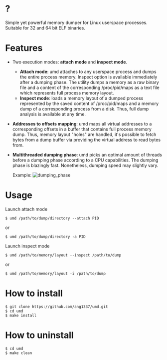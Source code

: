 # ?
Simple yet powerful memory dumper for Linux userspace processes. Suitable for 32 and 64 bit ELF binaries.
# Features
- Two execution modes: **attach mode** and **inspect mode**.
    - **Attach mode**: umd attaches to any userspace process and dumps the entire process memory. Inspect option is available immediately after a dumping phase. The utility dumps a memory as a raw binary file and a content of the corresponding /proc/pid/maps as a text file which represents full process memory layout.
    - **Inspect mode**: loads a memory layout of a dumped process represented by the saved content of /proc/pid/maps and a memory dump of a corresponding process from a disk. Thus, full dump analysis is available at any time.
- **Addresses to offsets mapping**: umd maps all virtual addresses to a corresponding offsets in a buffer that contains full process memory dump. Thus, memory layout "holes" are handled, it's possible to fetch bytes from a dump buffer via providing the virtual address to read bytes from. 
- **Multithreaded dumping phase**: umd picks an optimal amount of threads before a dumping phase according to a CPU capabilities. The dumping phase is blazingly fast. Nonetheless, dumping speed may slightly vary.
  
  Example:
  ![dumping_phase](https://user-images.githubusercontent.com/45107680/85208354-542d0b00-b338-11ea-801f-e493de1093d9.png)
# Usage
Launch attach mode

    $ umd /path/to/dump/directory --attach PID
        
or
        
    $ umd /path/to/dump/directory -a PID
Launch inspect mode

    $ umd /path/to/memory/layout --inspect /path/to/dump
        
or

    $ umd /path/to/memory/layout -i /path/to/dump
# How to install
    $ git clone https://github.com/ang1337/umd.git
    $ cd umd
    $ make install
# How to uninstall
    $ cd umd
    $ make clean
